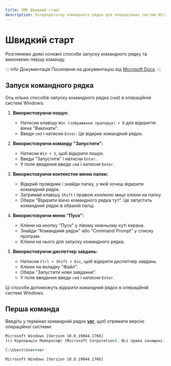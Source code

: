 ```yaml
---
title: CMD Швидкий старт
description: Інтерпретатор командного рядка для операційних систем OS/2 та Windows CE
---
```


# Швидкий старт

Розглянемо деякі основні способи запуску командного рядку та виконаємо першу команду.

::: info Документація
Посилання на документацію від [Microsoft Docs](https://learn.microsoft.com/en-us/windows-server/administration/windows-commands/windows-commands 'Microsoft Dosc').
:::

## Запуск командного рядка

Ось кілька способів запуску командного рядка (`cmd`) в операційній системі Windows:

1. **Використовуючи пошук:**

   - Натисни клавішу `Win (зображення прапорця) + R` для відкриття вікна "Виконати".
   - Введи `cmd` і натисни `Enter`. Це відкриє командний рядок.

2. **Використовуючи команду "Запустити":**

   - Натисни `Win + S`, щоб відкрити пошук.
   - Введи "Запустити" і натисни `Enter`.
   - У поле введення введи `cmd` і натисни `Enter`.

3. **Використовуючи контекстне меню папки:**

   - Відкрий провідник і знайди папку, у якій хочеш відкрити командний рядок.
   - Затримай клавішу `Shift` і правою кнопкою миші клікни на папку.
   - Обери "Відкрити вікно командного рядка тут". Це запустить командний рядок в обраній папці.

4. **Використовуючи меню "Пуск":**

   - Клікни на кнопку "Пуск" у лівому нижньому куті екрана.
   - Знайди "Командний рядок" або "Command Prompt" у списку програм.
   - Клікни на нього для запуску командного рядка.

5. **Використовуючи диспетчер завдань:**
   - Натисни `Ctrl + Shift + Esc`, щоб відкрити диспетчер завдань.
   - Клікни на вкладку "Файл".
   - Обери "Запустити нове завдання".
   - У поле введення введи `cmd` і натисни `Enter`.

Ці способи допоможуть відкрити командний рядок в операційній системі Windows.

## Перша команда

Введіть у термінал командний рядок **[ver](https://docs.microsoft.com/en-us/windows-server/administration/windows-commands/ver 'Microsoft Dosc')**, щоб отримати версію операційної системи:

```cmd
Microsoft Windows [Version 10.0.19044.1766]
(c) Корпорація Майкрософт (Microsoft Corporation). Всі права захищені.

C:\Users\User>ver

Microsoft Windows [Version 10.0.19044.1766]
```
